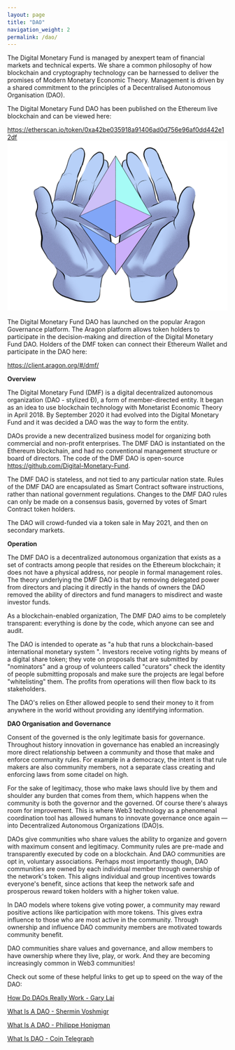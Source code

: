 ```yaml
---
layout: page
title: "DAO"
navigation_weight: 2
permalink: /dao/
---
```


The Digital Monetary Fund is managed by anexpert team of financial markets and technical experts. We share a common philosophy of how blockchain and cryptography technology can be harnessed to deliver the promises of Modern Monetary Economic Theory. Management is driven by a shared commitment to the principles of a Decentralised Autonomous Organisation (DAO).

The Digital Monetary Fund DAO has been published on the Ethereum live blockchain and can be viewed here:

<a href="https://etherscan.io/token/0xa42be035918a91406ad0d756e96af0dd442e12df" target="_blank">https://etherscan.io/token/0xa42be035918a91406ad0d756e96af0dd442e12df</a>
![Transparency](/assets/impact_transparent.png)

The Digital Monetary Fund DAO has launched on the popular Aragon Governance platform. The Aragon platform allows token holders to participate in the decision-making and direction of the Digital Monetary Fund DAO. Holders of the DMF token can connect their Ethereum Wallet and participate in the DAO here:

<a href="https://client.aragon.org/#/dmf/" target="_blank">https://client.aragon.org/#/dmf/</a>

**Overview**

The Digital Monetary Fund (DMF) is a digital decentralized autonomous organization (DAO - stylized Đ), a form of member-directed entity. It began as an idea to use blockchain technology with Monetarist Economic Theory in April 2018. By September 2020 it had evolved into the Digital Monetary Fund and it was decided a DAO was the way to form the entity.

DAOs provide a new decentralized business model for organizing both commercial and non-profit enterprises. The DMF DAO is instantiated on the Ethereum blockchain, and had no conventional management structure or board of directors. The code of the DMF DAO is open-source https://github.com/Digital-Monetary-Fund.

The DMF DAO is stateless, and not tied to any particular nation state. Rules of the DMF DAO are encapsulated as Smart Contract software instructions, rather than national government regulations. Changes to the DMF DAO rules can only be made on a consensus basis, governed by votes of Smart Contract token holders.

The DAO will crowd-funded via a token sale in May 2021, and then on secondary markets.

**Operation**

The DMF DAO is a decentralized autonomous organization that exists as a set of contracts among people that resides on the Ethereum blockchain; it does not have a physical address, nor people in formal management roles. The theory underlying the DMF DAO is that by removing delegated power from directors and placing it directly in the hands of owners the DAO removed the ability of directors and fund managers to misdirect and waste investor funds.

As a blockchain-enabled organization, The DMF DAO aims to be completely transparent: everything is done by the code, which anyone can see and audit.

The DAO is intended to operate as "a hub that runs a blockchain-based international monetary system ". Investors receive voting rights by means of a digital share token; they vote on proposals that are submitted by "nominators" and a group of volunteers called "curators" check the identity of people submitting proposals and make sure the projects are legal before "whitelisting" them. The profits from operations will then flow back to its stakeholders.

The DAO's relies on Ether allowed people to send their money to it from anywhere in the world without providing any identifying information.

**DAO Organisation and Governance**

Consent of the governed is the only legitimate basis for governance. Throughout history innovation in governance has enabled an increasingly more direct relationship between a community and those that make and enforce community rules. For example in a democracy, the intent is that rule makers are also community members, not a separate class creating and enforcing laws from some citadel on high.

For the sake of legitimacy, those who make laws should live by them and shoulder any burden that comes from them, which happens when the community is both the governor and the governed. Of course there's always room for improvement. This is where Web3 technology as a phenomenal coordination tool has allowed humans to innovate governance once again — into Decentralized Autonomous Organizations (DAO)s.

DAOs give communities who share values the ability to organize and govern with maximum consent and legitimacy. Community rules are pre-made and transparently executed by code on a blockchain. And DAO communities are opt in, voluntary associations. Perhaps most importantly though, DAO communities are owned by each individual member through ownership of the network's token. This aligns individual and group incentives towards everyone's benefit, since actions that keep the network safe and prosperous reward token holders with a higher token value.

In DAO models where tokens give voting power, a community may reward positive actions like participation with more tokens. This gives extra influence to those who are most active in the community. Through ownership and influence DAO community members are motivated towards community benefit.

DAO communities share values and governance, and allow members to have ownership where they live, play, or work. And they are becoming increasingly common in Web3 communities!

Check out some of these helpful links to get up to speed on the way of the DAO:

<a href="https://medium.com/cortexlabs/how-do-daos-really-work-425e7b41d9d" target="_blank">How Do DAOs Really Work - Gary Lai</a>

<a href="https://blockchainhub.net/dao-decentralized-autonomous-organization/" target="_blank">What Is A DAO - Shermin Voshmigr</a>

<a href="https://hackernoon.com/what-is-a-dao-c7e84aa1bd69" target="_blank">What Is A DAO - Philippe Honigman</a>

<a href="https://cointelegraph.com/ethereum-for-beginners/what-is-dao" target="_blank">What Is DAO - Coin Telegraph</a>

